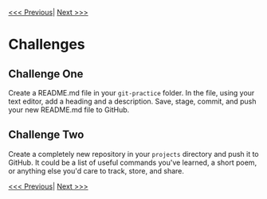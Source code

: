 [<<< Previous](cloning.md)| [Next >>>](summary.md)

# Challenges

## Challenge One

Create a README.md file in your `git-practice` folder. In the file, using your text editor, add a heading and a description. Save, stage, commit, and push your new README.md file to GitHub.

## Challenge Two

Create a completely new repository in your `projects` directory and push it to GitHub. It could be a list of useful commands you've learned, a short poem, or anything else you'd care to track, store, and share.

[<<< Previous](cloning.md)| [Next >>>](summary.md)



